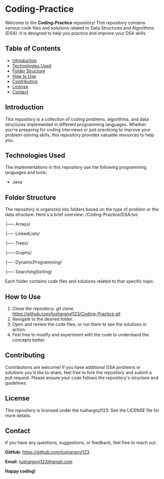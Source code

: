 # Coding-Practice

Welcome to the **Coding-Practice** repository! This repository contains various code files and solutions related to Data Structures and Algorithms (DSA). It is designed to help you practice and improve your DSA skills.

## Table of Contents

- [Introduction](#introduction)
- [Technologies Used](#technologies-used)
- [Folder Structure](#folder-structure)
- [How to Use](#how-to-use)
- [Contributing](#contributing)
- [License](#license)
- [Contact](#contact)

## Introduction

This repository is a collection of coding problems, algorithms, and data structures implemented in different programming languages. Whether you're preparing for coding interviews or just practicing to improve your problem-solving skills, this repository provides valuable resources to help you.

## Technologies Used

The implementations in this repository use the following programming languages and tools:

- Java

## Folder Structure

The repository is organized into folders based on the type of problem or the data structure. Here's a brief overview:
/Coding-Practice/DSA/src

├── Arrays/

├── LinkedLists/

├── Trees/

├── Graphs/

├── DynamicProgramming/

├── SearchingSorting/


Each folder contains code files and solutions related to that specific topic.

## How to Use

1. Clone the repository:
   git clone https://github.com/tushargoyl123/Coding-Practice.git
2. Navigate to the desired folder.
3. Open and review the code files, or run them to see the solutions in action.
4. Feel free to modify and experiment with the code to understand the concepts better.

## Contributing
Contributions are welcome! If you have additional DSA problems or solutions you'd like to share, feel free to fork the repository and submit a pull request. Please ensure your code follows the repository's structure and guidelines.

## License
This repository is licensed under the tushargoyl123. See the LICENSE file for more details.

## Contact
If you have any questions, suggestions, or feedback, feel free to reach out:

**GitHub:** https://github.com/tushargoyl123

**Email:** tushargoyl123@gmail.com

**Happy coding!**
